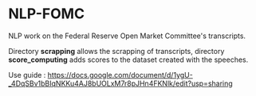 # NLP-FOMC

NLP work on the Federal Reserve Open Market Committee's transcripts.

Directory **scrapping** allows the scrapping of transcripts, directory **score_computing** adds scores to the dataset created with the speeches. 

Use guide : https://docs.google.com/document/d/1ygU-_4DqSBv1bBIqNKKu4AJ8bUOLxM7r8pJHn4FKNlk/edit?usp=sharing  